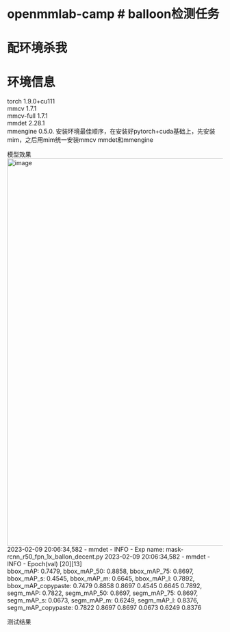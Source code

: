 # openmmlab-camp # balloon检测任务
# 配环境杀我

# 环境信息
torch              1.9.0+cu111  
mmcv               1.7.1  
mmcv-full          1.7.1  
mmdet              2.28.1  
mmengine           0.5.0. 
安装环境最佳顺序，在安装好pytorch+cuda基础上，先安装mim，之后用mim统一安装mmcv mmdet和mmengine

模型效果
<img width="904" alt="image" src="https://user-images.githubusercontent.com/47024870/218030426-abc72fd8-e918-418f-a846-00f8e98fbf60.png">
2023-02-09 20:06:34,582 - mmdet - INFO - Exp name: mask-rcnn_r50_fpn_1x_ballon_decent.py
2023-02-09 20:06:34,582 - mmdet - INFO - Epoch(val) [20][13]	
bbox_mAP: 0.7479, bbox_mAP_50: 0.8858, bbox_mAP_75: 0.8697, bbox_mAP_s: 0.4545, bbox_mAP_m: 0.6645, bbox_mAP_l: 0.7892, bbox_mAP_copypaste: 0.7479 0.8858 0.8697 0.4545 0.6645 0.7892, segm_mAP: 0.7822, 
segm_mAP_50: 0.8697, segm_mAP_75: 0.8697, segm_mAP_s: 0.0673, segm_mAP_m: 0.6249, segm_mAP_l: 0.8376, segm_mAP_copypaste: 0.7822 0.8697 0.8697 0.0673 0.6249 0.8376

测试结果







